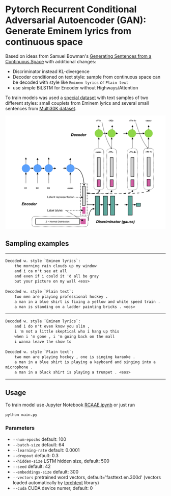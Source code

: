 # Pytorch Recurrent Conditional Adversarial Autoencoder (GAN): Generate Eminem lyrics from continuous space


Based on ideas from Samuel Bowman's [Generating Sentences from a Continuous Space](https://arxiv.org/abs/1511.06349#) with additional changes:
* Discriminator instead KL-divergence
* Decoder conditioned on text style:  sample from continuous space can be decoded with style like `Eminem lyrics` or `Plain text`
* use simple BiLSTM for Encoder without Highways/Attention

To train models was used a [special dataset](http://files.deeppavlov.ai/datasets/multi30k_eminem.4l.zip) with text samples of two different styles: small couplets from Eminem lyrics and several small sentences from [Multi30K dataset](https://github.com/multi30k/dataset). 

<img src="rcaae.png" />

## Sampling examples
***
```
Decoded w. style `Eminem lyrics`:
	the morning rain clouds up my window
	and i ca n't see at all
	and even if i could it 'd all be gray
	but your picture on my wall <eos>

Decoded w. style `Plain text`:
	two men are playing professional hockey .
	a man in a blue shirt is fixing a yellow and white speed train .
	a man is standing on a ladder painting bricks . <eos>
```
***
```
Decoded w. style `Eminem lyrics`:
	and i do n't even know you slim ,
	i 'm not a little skeptical who i hang up this
	when i 'm gone , i 'm going back on the mall
	i wanna leave the show to

Decoded w. style `Plain text`:
	two men are playing hockey , one is singing karaoke .
	a man in a blue shirt is playing a keyboard and singing into a microphone .
	a man in a black shirt is playing a trumpet . <eos>
```
***

## Usage

To train model use Jupyter Notebook [RCAAE.ipynb](RCAAE.ipynb) or just run

```sh
python main.py
```

### Parameters
* `--num-epochs` default: 100
* `--batch-size` default: 64
* `--learning-rate` default: 0.0001
* `--dropout` default: 0.3
* `--hidden-size` LSTM hidden size, default: 500
* `--seed` default: 42
* `--embeddings-size` default: 300
* `--vectors` pretrained word vectors, default='fasttext.en.300d' (vectors loaded automatically by [torchtext](https://torchtext.readthedocs.io/en/latest/) library)
* `--cuda` CUDA device numer, default: 0

